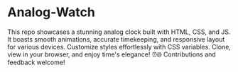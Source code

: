 # Analog-Watch
This repo showcases a stunning analog clock built with HTML, CSS, and JS. It boasts smooth animations, accurate timekeeping, and responsive layout for various devices. Customize styles effortlessly with CSS variables. Clone, view in your browser, and enjoy time's elegance! ⏰🌐 Contributions and feedback welcome!

